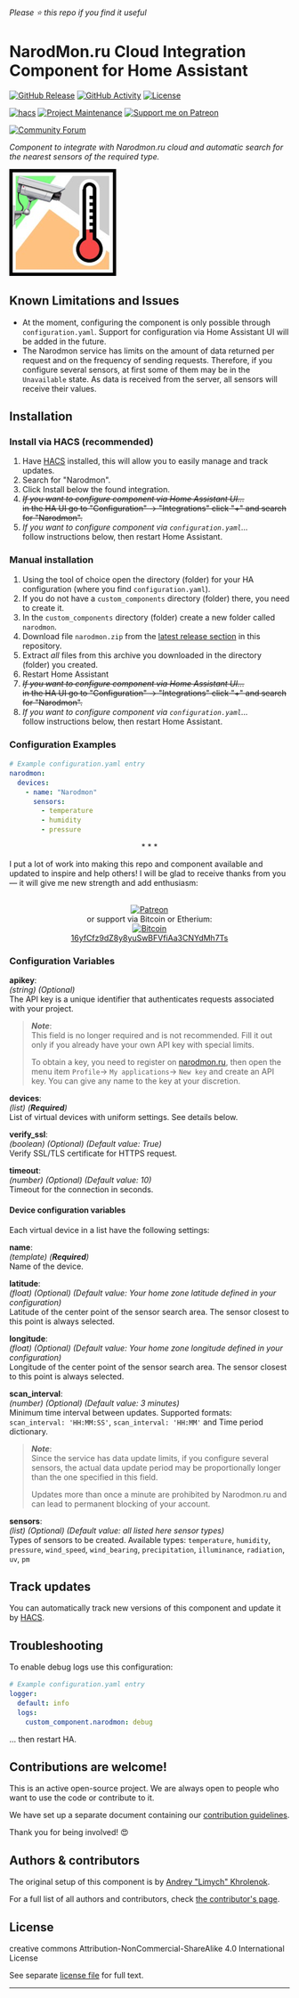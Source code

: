 *Please :star: this repo if you find it useful*

# NarodMon.ru Cloud Integration Component for Home Assistant

[![GitHub Release][releases-shield]][releases]
[![GitHub Activity][commits-shield]][commits]
[![License][license-shield]](LICENSE.md)

[![hacs][hacs-shield]][hacs]
[![Project Maintenance][maintenance-shield]][user_profile]
[![Support me on Patreon][patreon-shield]][patreon]

[![Community Forum][forum-shield]][forum]

_Component to integrate with Narodmon.ru cloud and automatic search for the nearest sensors of the required type._

![NarodMon.ru Logo](narodmon-logo.png)

## Known Limitations and Issues

- At the moment, configuring the component is only possible through `configuration.yaml`. Support for configuration via Home Assistant UI will be added in the future.
- The Narodmon service has limits on the amount of data returned per request and on the frequency of sending requests. Therefore, if you configure several sensors, at first some of them may be in the `Unavailable` state. As data is received from the server, all sensors will receive their values.

## Installation

### Install via HACS (recommended)

1. Have [HACS][hacs] installed, this will allow you to easily manage and track updates.
1. Search for "Narodmon".
1. Click Install below the found integration.
1. <del>_If you want to configure component via Home Assistant UI..._\
    in the HA UI go to "Configuration" -> "Integrations" click "+" and search for "Narodmon".</del>
1. _If you want to configure component via `configuration.yaml`..._\
    follow instructions below, then restart Home Assistant.

### Manual installation

1. Using the tool of choice open the directory (folder) for your HA configuration (where you find `configuration.yaml`).
2. If you do not have a `custom_components` directory (folder) there, you need to create it.
3. In the `custom_components` directory (folder) create a new folder called `narodmon`.
1. Download file `narodmon.zip` from the [latest release section][releases-latest] in this repository.
1. Extract _all_ files from this archive you downloaded in the directory (folder) you created.
6. Restart Home Assistant
1. <del>_If you want to configure component via Home Assistant UI..._\
    in the HA UI go to "Configuration" -> "Integrations" click "+" and search for "Narodmon".</del>
1. _If you want to configure component via `configuration.yaml`..._\
    follow instructions below, then restart Home Assistant.

### Configuration Examples

```yaml
# Example configuration.yaml entry
narodmon:
  devices:
    - name: "Narodmon"
      sensors:
        - temperature
        - humidity
        - pressure
```

<p align="center">* * *</p>
I put a lot of work into making this repo and component available and updated to inspire and help others! I will be glad to receive thanks from you — it will give me new strength and add enthusiasm:
<p align="center"><br>
<a href="https://www.patreon.com/join/limych?" target="_blank"><img src="http://khrolenok.ru/support_patreon.png" alt="Patreon" width="250" height="48"></a>
<br>or&nbsp;support via Bitcoin or Etherium:<br>
<a href="https://sochain.com/a/mjz640g" target="_blank"><img src="http://khrolenok.ru/support_bitcoin.png" alt="Bitcoin" width="150"><br>
16yfCfz9dZ8y8yuSwBFVfiAa3CNYdMh7Ts</a>
</p>

### Configuration Variables

**apikey**:\
  _(string) (Optional)_\
  The API key is a unique identifier that authenticates requests associated with your project.

> **_Note_**:\
> This field is no longer required and is not recommended. Fill it out only if you already have your own API key with special limits.
>
> To obtain a key, you need to register on [narodmon.ru](https://narodmon.ru/), then open the menu item `Profile`-> `My applications`-> `New key` and create an API key. You can give any name to the key at your discretion.

**devices**:\
  _(list) (**Required**)_\
  List of virtual devices with uniform settings. See details below.

**verify_ssl**:\
  _(boolean) (Optional) (Default value: True)_\
  Verify SSL/TLS certificate for HTTPS request.

**timeout**:\
  _(number) (Optional) (Default value: 10)_\
  Timeout for the connection in seconds.

#### Device configuration variables

Each virtual device in a list have the following settings:

**name**:\
  _(template) (**Required**)_\
  Name of the device.

**latitude**:\
  _(float) (Optional) (Default value: Your home zone latitude defined in your configuration)_\
  Latitude of the center point of the sensor search area. The sensor closest to this point is always selected.

**longitude**:\
  _(float) (Optional) (Default value: Your home zone longitude defined in your configuration)_\
  Longitude of the center point of the sensor search area. The sensor closest to this point is always selected.

**scan_interval**:\
  _(number) (Optional) (Default value: 3 minutes)_\
  Minimum time interval between updates. Supported formats: `scan_interval: 'HH:MM:SS'`, `scan_interval: 'HH:MM'` and Time period dictionary.

> **_Note_**:\
> Since the service has data update limits, if you configure several sensors, the actual data update period may be proportionally longer than the one specified in this field.
>
> Updates more than once a minute are prohibited by Narodmon.ru and can lead to permanent blocking of your account.

**sensors**:\
  _(list) (Optional) (Default value: all listed here sensor types)_\
  Types of sensors to be created. Available types:
  `temperature`, `humidity`, `pressure`, `wind_speed`, `wind_bearing`, `precipitation`, `illuminance`, `radiation`, `uv`, `pm`

## Track updates

You can automatically track new versions of this component and update it by [HACS][hacs].

## Troubleshooting

To enable debug logs use this configuration:
```yaml
# Example configuration.yaml entry
logger:
  default: info
  logs:
    custom_component.narodmon: debug
```
... then restart HA.

## Contributions are welcome!

This is an active open-source project. We are always open to people who want to
use the code or contribute to it.

We have set up a separate document containing our
[contribution guidelines](CONTRIBUTING.md).

Thank you for being involved! :heart_eyes:

## Authors & contributors

The original setup of this component is by [Andrey "Limych" Khrolenok](https://github.com/Limych).

For a full list of all authors and contributors,
check [the contributor's page][contributors].

## License

creative commons Attribution-NonCommercial-ShareAlike 4.0 International License

See separate [license file](LICENSE.md) for full text.

***

[component]: https://github.com/Limych/ha-narodmon
[commits-shield]: https://img.shields.io/github/commit-activity/y/Limych/ha-narodmon.svg?style=popout
[commits]: https://github.com/Limych/ha-narodmon/commits/dev
[hacs-shield]: https://img.shields.io/badge/HACS-Default-orange.svg?style=popout
[hacs]: https://hacs.xyz
[forum-shield]: https://img.shields.io/badge/community-forum-brightgreen.svg?style=popout
[forum]: https://community.home-assistant.io/t/narodmon-ru-cloud-integration/285737
[license]: https://github.com/Limych/ha-narodmon/blob/main/LICENSE.md
[license-shield]: https://img.shields.io/badge/license-Creative_Commons_BY--NC--SA_License-lightgray.svg?style=popout
[maintenance-shield]: https://img.shields.io/badge/maintainer-Andrey%20Khrolenok%20%40Limych-blue.svg?style=popout
[releases-shield]: https://img.shields.io/github/release/Limych/ha-narodmon.svg?style=popout
[releases]: https://github.com/Limych/ha-narodmon/releases
[releases-latest]: https://github.com/Limych/ha-narodmon/releases/latest
[user_profile]: https://github.com/Limych
[report_bug]: https://github.com/Limych/ha-narodmon/issues/new?template=bug_report.md
[suggest_idea]: https://github.com/Limych/ha-narodmon/issues/new?template=feature_request.md
[contributors]: https://github.com/Limych/ha-narodmon/graphs/contributors
[patreon-shield]: https://img.shields.io/endpoint.svg?url=https%3A%2F%2Fshieldsio-patreon.vercel.app%2Fapi%3Fusername%3DLimych%26type%3Dpatrons&style=popout
[patreon]: https://www.patreon.com/join/limych
